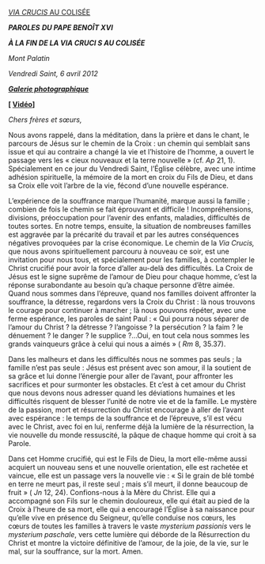 [*VIA CRUCIS* AU COLISÉE](http://www.vatican.va/news_services/liturgy/libretti/2012/20120406_via_crucis.pdf)

***PAROLES*** ***DU PAPE BENOÎT XVI***

***À LA FIN DE LA *VIA CRUCI* S AU COLISÉE***

*Mont Palatin*

*Vendredi Saint, 6 avril 2012*

***[Galerie photographique](http://www.vatican.va/news_services/liturgy/photogallery/2012/20120406-1/index.html)***

**[ [Vidéo](http://player.rv.va/vaticanplayer.asp?language=it&tic=VA_BWY947T1)]**

*Chers frères et sœurs,*

Nous avons rappelé, dans la méditation, dans la prière et dans le chant, le parcours de Jésus sur le chemin de la Croix : un chemin qui semblait sans issue et qui au contraire a changé la vie et l’histoire de l’homme, a ouvert le passage vers les « cieux nouveaux et la terre nouvelle » (cf. *Ap* 21, 1). Spécialement en ce jour du Vendredi Saint, l’Église célèbre, avec une intime adhésion spirituelle, la mémoire de la mort en croix du Fils de Dieu, et dans sa Croix elle voit l’arbre de la vie, fécond d’une nouvelle espérance.

L’expérience de la souffrance marque l’humanité, marque aussi la famille ; combien de fois le chemin se fait éprouvant et difficile ! Incompréhensions, divisions, préoccupation pour l’avenir des enfants, maladies, difficultés de toutes sortes. En notre temps, ensuite, la situation de nombreuses familles est aggravée par la précarité du travail et par les autres conséquences négatives provoquées par la crise économique. Le chemin de la *Via Crucis,* que nous avons spirituellement parcouru à nouveau ce soir, est une invitation pour nous tous, et spécialement pour les familles, à contempler le Christ crucifié pour avoir la force d’aller au-delà des difficultés. La Croix de Jésus est le signe suprême de l’amour de Dieu pour chaque homme, c’est la réponse surabondante au besoin qu’a chaque personne d’être aimée. Quand nous sommes dans l’épreuve, quand nos familles doivent affronter la souffrance, la détresse, regardons vers la Croix du Christ : là nous trouvons le courage pour continuer à marcher ; là nous pouvons répéter, avec une ferme espérance, les paroles de saint Paul : « Qui pourra nous séparer de l’amour du Christ ? la détresse ? l’angoisse ? la persécution ? la faim ? le dénuement ? le danger ? le supplice ?...Oui, en tout cela nous sommes les grands vainqueurs grâce à celui qui nous a aimés » ( *Rm* 8, 35.37).

Dans les malheurs et dans les difficultés nous ne sommes pas seuls ; la famille n’est pas seule : Jésus est présent avec son amour, il la soutient de sa grâce et lui donne l’énergie pour aller de l’avant, pour affronter les sacrifices et pour surmonter les obstacles. Et c’est à cet amour du Christ que nous devons nous adresser quand les déviations humaines et les difficultés risquent de blesser l’unité de notre vie et de la famille. Le mystère de la passion, mort et résurrection du Christ encourage à aller de l’avant avec espérance : le temps de la souffrance et de l’épreuve, s’il est vécu avec le Christ, avec foi en lui, renferme déjà la lumière de la résurrection, la vie nouvelle du monde ressuscité, la pâque de chaque homme qui croit à sa Parole.

Dans cet Homme crucifié, qui est le Fils de Dieu, la mort elle-même aussi acquiert un nouveau sens et une nouvelle orientation, elle est rachetée et vaincue, elle est un passage vers la nouvelle vie : « Si le grain de blé tombé en terre ne meurt pas, il reste seul ; mais s’il meurt, il donne beaucoup de fruit » ( *Jn* 12, 24). Confions-nous à la Mère du Christ. Elle qui a accompagné son Fils sur le chemin douloureux, elle qui était au pied de la Croix à l’heure de sa mort, elle qui a encouragé l’Église à sa naissance pour qu’elle vive en présence du Seigneur, qu’elle conduise nos cœurs, les cœurs de toutes les familles à travers le vaste *mysterium passionis* vers le *mysterium paschale*, vers cette lumière qui déborde de la Résurrection du Christ et montre la victoire définitive de l’amour, de la joie, de la vie, sur le mal, sur la souffrance, sur la mort. Amen.